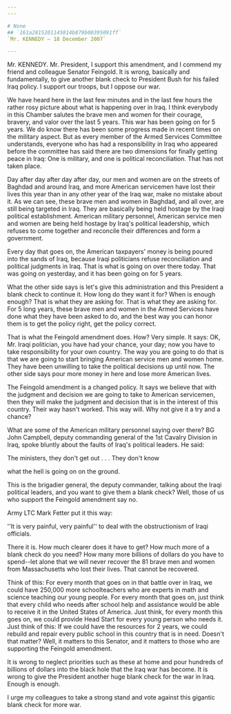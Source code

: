 ```yaml
---
---

# None
## `161a2815201145814b879b00395091ff`
`Mr. KENNEDY — 18 December 2007`

---
```



Mr. KENNEDY. Mr. President, I support this amendment, and I commend 
my friend and colleague Senator Feingold. It is wrong, basically and 
fundamentally, to give another blank check to President Bush for his 
failed Iraq policy. I support our troops, but I oppose our war.

We have heard here in the last few minutes and in the last few hours 
the rather rosy picture about what is happening over in Iraq. I think 
everybody in this Chamber salutes the brave men and women for their 
courage, bravery, and valor over the last 5 years. This war has been 
going on for 5 years. We do know there has been some progress made in 
recent times on the military aspect. But as every member of the Armed 
Services Committee understands, everyone who has had a responsibility 
in Iraq who appeared before the committee has said there are two 
dimensions for finally getting peace in Iraq: One is military, and one 
is political reconciliation. That has not taken place.

Day after day after day after day, our men and women are on the 
streets of Baghdad and around Iraq, and more American servicemen have 
lost their lives this year than in any other year of the Iraq war, make 
no mistake about it. As we can see, these brave men and women in 
Baghdad, and all over, are still being targeted in Iraq. They are 
basically being held hostage by the Iraqi political establishment. 
American military personnel, American service men and women are being 
held hostage by Iraq's political leadership, which refuses to come 
together and reconcile their differences and form a government.

Every day that goes on, the American taxpayers' money is being poured 
into the sands of Iraq, because Iraqi politicians refuse reconciliation 
and political judgments in Iraq. That is what is going on over there 
today. That was going on yesterday, and it has been going on for 5 
years.

What the other side says is let's give this administration and this 
President a blank check to continue it. How long do they want it for? 
When is enough enough? That is what they are asking for. That is what 
they are asking for. For 5 long years, these brave men and women in the 
Armed Services have done what they have been asked to do, and the best 
way you can honor them is to get the policy right, get the policy 
correct.

That is what the Feingold amendment does. How? Very simple. It says: 
OK, Mr. Iraqi politician, you have had your chance, your day; now you 
have to take responsibility for your own country. The way you are going 
to do that is that we are going to start bringing American service men 
and women home. They have been unwilling to take the political 
decisions up until now. The other side says pour more money in here and 
lose more American lives.

The Feingold amendment is a changed policy. It says we believe that 
with the judgment and decision we are going to take to American 
servicemen, then they will make the judgment and decision that is in 
the interest of this country. Their way hasn't worked. This way will. 
Why not give it a try and a chance?

What are some of the American military personnel saying over there? 
BG John Campbell, deputy commanding general of the 1st Cavalry Division 
in Iraq, spoke bluntly about the faults of Iraq's political leaders. He 
said:




 The ministers, they don't get out . . . They don't know 


 what the hell is going on on the ground.


This is the brigadier general, the deputy commander, talking about 
the Iraqi political leaders, and you want to give them a blank check? 
Well, those of us who support the Feingold amendment say no.

Army LTC Mark Fetter put it this way:

''It is very painful, very painful'' to deal with the obstructionism 
of Iraqi officials.

There it is. How much clearer does it have to get? How much more of a 
blank check do you need? How many more billions of dollars do you have 
to spend--let alone that we will never recover the 81 brave men and 
women from Massachusetts who lost their lives. That cannot be 
recovered.

Think of this: For every month that goes on in that battle over in 
Iraq, we could have 250,000 more schoolteachers who are experts in math 
and science teaching our young people. For every month that goes on, 
just think that every child who needs after school help and assistance 
would be able to receive it in the United States of America. Just 
think, for every month this goes on, we could provide Head Start for 
every young person who needs it. Just think of this: If we could have 
the resources for 2 years, we could rebuild and repair every public 
school in this country that is in need. Doesn't that matter? Well, it 
matters to this Senator, and it matters to those who are supporting the 
Feingold amendment.

It is wrong to neglect priorities such as these at home and pour 
hundreds of billions of dollars into the black hole that the Iraq war 
has become. It is wrong to give the President another huge blank check 
for the war in Iraq. Enough is enough.



I urge my colleagues to take a strong stand and vote against this 
gigantic blank check for more war.
